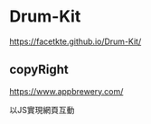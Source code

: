 # Drum-Kit
https://facetkte.github.io/Drum-Kit/

## copyRight
https://www.appbrewery.com/

以JS實現網頁互動
